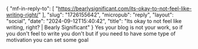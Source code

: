 {
    "mf-in-reply-to": [
        "https://bearlysignificant.com/its-okay-to-not-feel-like-writing-right/"
    ],
    "slug": "1726155642",
    "micropub": "reply",
    "layout": "social",
    "date": "2024-09-12T15:40:42",
    "title": "Its okay to not feel like writing, right? | Bearly Significant"
}
Yes your blog is not your work, so if you don't feel to write you don't but if you need to have some type of motivation you can set some goal